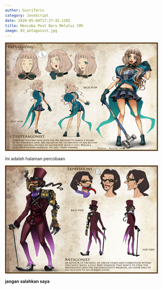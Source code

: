 ```yaml
---
author: Gusrifaris
category: JavaScript
date: 2020-05-04T17:27:42.110Z
title: Mencoba Post Baru Melalui CMS
image: 03_antagonist.jpg
---
```

![](02_deutertagonist.jpg)

Ini adalah halaman percobaan

![](03_antagonist.jpg)

**jangan salahkan saya**